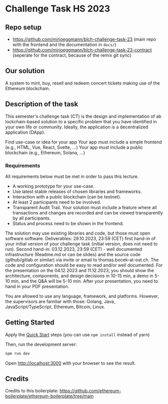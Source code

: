 # Challenge Task HS 2023
## Repo setup
- https://github.com/mirioeggmann/blch-challenge-task-23 (main repo with the frontend and the documentation in `docs/`)
- https://github.com/mirioeggmann/blch-challenge-task-23-contract (seperate for the contract, because of the remix git sync)

## Our solution
A system to mint, buy, resell and redeem concert tickets making use of the Ethereum blockchain.

## Description of the task
This semester's challenge task (CT) is the design and implementation of ab lockchain-based solution to a specific problem that you have identified in your own life or community. Ideally, the application is a decentralized application (DApp).

Find use-case or idea for your app
Your app must include a simple frontend (e.g., HTML, Vue, React, Svelte, ...)
Your app must include a public blockchain (e.g., Ethereum, Solana, ...)

### Requirements
All requirements below must be met in order to pass this lecture.
- A working prototype for your use-case.
- Use latest stable releases of chosen libraries and frameworks.
- Interaction with a public blockchain (can be testnet).
- At least 2 participants need to be involved.
- Transparent Audit Trail. Your solution must include a feature where all transactions and changes are recorded and can be viewed transparently by all participants.
- Status and process need to be shown in the frontend.

The solution may use existing libraries and code, but those must open software software.
Deliverables: 29.10.2023, 23:59 (CET) first hand-in of your initial version of your challenge task (initial version, does not need to run). Second hand-in: 03.12.2023, 23:59 (CET) - well documented infrastructure (Readme.md or can be slides) and the source code (github/gitlab or similar) via invite or email to thomas.bocek-at-ost.ch. The code and configuration should be easy to read and/or well documented. For the presentation on the 04.12.2023 and 11.12.2023, you should show the architecture, components, and design decisions in 10-15 min, a demo in 5-10 min, and the Q&A will be 5-10 min. After your presentation, you need to hand in your PDF presentation.

You are allowed to use any language, framework, and platforms. However, the supervisors are familiar with those: Golang, Java, JavaScript/TypeScript, Ethereum, Bitcoin, Linux.

## Getting Started

Apply the [Quick Start](https://github.com/ethereum-boilerplate/ethereum-boilerplate?tab=readme-ov-file#-quick-start) steps (you can use `npm install` instead of yarn)

Then, run the development server:
```bash
npm run dev
```

Open [http://localhost:3000](http://localhost:3000) with your browser to see the result.

## Credits

Credits to this boilerplate: https://github.com/ethereum-boilerplate/ethereum-boilerplate/tree/main
